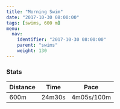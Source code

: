 ```yaml
---
title: "Morning Swim"
date: "2017-10-30 08:00:00"
tags: [swims, 600 m]
menu:
  nav:
    identifier: "2017-10-30 08:00:00"
    parent: "swims"
    weight: 130
---
```


### Stats

| Distance | Time | Pace |
|----------|------|------|
|600m|24m30s|4m05s/100m|
